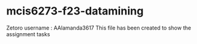 # mcis6273-f23-datamining
Zetoro username : AAlamanda3617
This file has been created to show the assignment tasks
